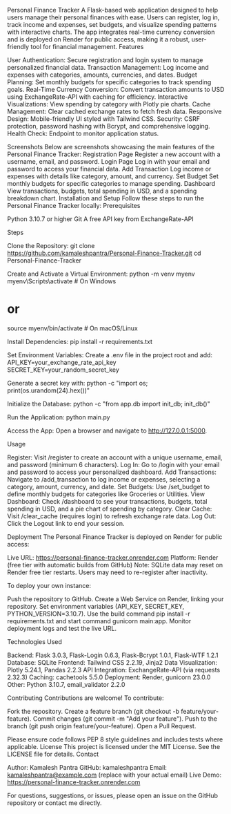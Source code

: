 Personal Finance Tracker
A Flask-based web application designed to help users manage their personal finances with ease. Users can register, log in, track income and expenses, set budgets, and visualize spending patterns with interactive charts. The app integrates real-time currency conversion and is deployed on Render for public access, making it a robust, user-friendly tool for financial management.
Features

User Authentication: Secure registration and login system to manage personalized financial data.
Transaction Management: Log income and expenses with categories, amounts, currencies, and dates.
Budget Planning: Set monthly budgets for specific categories to track spending goals.
Real-Time Currency Conversion: Convert transaction amounts to USD using ExchangeRate-API with caching for efficiency.
Interactive Visualizations: View spending by category with Plotly pie charts.
Cache Management: Clear cached exchange rates to fetch fresh data.
Responsive Design: Mobile-friendly UI styled with Tailwind CSS.
Security: CSRF protection, password hashing with Bcrypt, and comprehensive logging.
Health Check: Endpoint to monitor application status.

Screenshots
Below are screenshots showcasing the main features of the Personal Finance Tracker:
Registration Page
Register a new account with a username, email, and password.
Login Page
Log in with your email and password to access your financial data.
Add Transaction
Log income or expenses with details like category, amount, and currency.
Set Budget
Set monthly budgets for specific categories to manage spending.
Dashboard
View transactions, budgets, total spending in USD, and a spending breakdown chart.
Installation and Setup
Follow these steps to run the Personal Finance Tracker locally:
Prerequisites

Python 3.10.7 or higher
Git
A free API key from ExchangeRate-API

Steps

Clone the Repository:
git clone https://github.com/kamaleshpantra/Personal-Finance-Tracker.git
cd Personal-Finance-Tracker


Create and Activate a Virtual Environment:
python -m venv myenv
myenv\Scripts\activate  # On Windows
# or
source myenv/bin/activate  # On macOS/Linux


Install Dependencies:
pip install -r requirements.txt


Set Environment Variables: Create a .env file in the project root and add:
API_KEY=your_exchange_rate_api_key
SECRET_KEY=your_random_secret_key

Generate a secret key with:
python -c "import os; print(os.urandom(24).hex())"


Initialize the Database:
python -c "from app.db import init_db; init_db()"


Run the Application:
python main.py


Access the App: Open a browser and navigate to http://127.0.0.1:5000.


Usage

Register: Visit /register to create an account with a unique username, email, and password (minimum 6 characters).
Log In: Go to /login with your email and password to access your personalized dashboard.
Add Transactions: Navigate to /add_transaction to log income or expenses, selecting a category, amount, currency, and date.
Set Budgets: Use /set_budget to define monthly budgets for categories like Groceries or Utilities.
View Dashboard: Check /dashboard to see your transactions, budgets, total spending in USD, and a pie chart of spending by category.
Clear Cache: Visit /clear_cache (requires login) to refresh exchange rate data.
Log Out: Click the Logout link to end your session.

Deployment
The Personal Finance Tracker is deployed on Render for public access:

Live URL: https://personal-finance-tracker.onrender.com
Platform: Render (free tier with automatic builds from GitHub)
Note: SQLite data may reset on Render free tier restarts. Users may need to re-register after inactivity.

To deploy your own instance:

Push the repository to GitHub.
Create a Web Service on Render, linking your repository.
Set environment variables (API_KEY, SECRET_KEY, PYTHON_VERSION=3.10.7).
Use the build command pip install -r requirements.txt and start command gunicorn main:app.
Monitor deployment logs and test the live URL.

Technologies Used

Backend: Flask 3.0.3, Flask-Login 0.6.3, Flask-Bcrypt 1.0.1, Flask-WTF 1.2.1
Database: SQLite
Frontend: Tailwind CSS 2.2.19, Jinja2
Data Visualization: Plotly 5.24.1, Pandas 2.2.3
API Integration: ExchangeRate-API (via requests 2.32.3)
Caching: cachetools 5.5.0
Deployment: Render, gunicorn 23.0.0
Other: Python 3.10.7, email_validator 2.2.0

Contributing
Contributions are welcome! To contribute:

Fork the repository.
Create a feature branch (git checkout -b feature/your-feature).
Commit changes (git commit -m "Add your feature").
Push to the branch (git push origin feature/your-feature).
Open a Pull Request.

Please ensure code follows PEP 8 style guidelines and includes tests where applicable.
License
This project is licensed under the MIT License. See the LICENSE file for details.
Contact

Author: Kamalesh Pantra
GitHub: kamaleshpantra
Email: kamaleshpantra@example.com (replace with your actual email)
Live Demo: https://personal-finance-tracker.onrender.com

For questions, suggestions, or issues, please open an issue on the GitHub repository or contact me directly.
